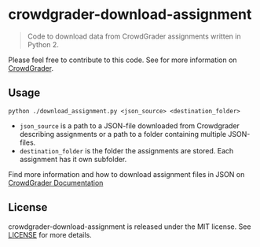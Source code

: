# crowdgrader-download-assignment

> Code to download data from CrowdGrader assignments written in Python 2.

Please feel free to contribute to this code. See for more information on [CrowdGrader](http://doc.crowdgrader.org).


## Usage

    python ./download_assignment.py <json_source> <destination_folder>

* `json_source` is a path to a JSON-file downloaded from Crowdgrader describing assignments or a path to a folder containing multiple JSON-files.
* `destination_folder` is the folder the assignments are stored. Each assignment has it own subfolder.

Find more information and how to download assignment files in JSON on [CrowdGrader Documentation](http://doc.crowdgrader.org/crowdgrader-documentation/downloading-all-data)


## License

crowdgrader-download-assignment is released under the MIT license. See [LICENSE](LICENSE) for more details.

